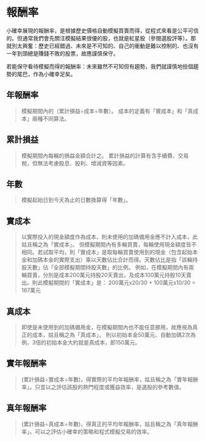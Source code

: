 # 報酬率

小確幸展現的報酬率，是根據歷史價格自動模擬買賣而得，從程式來看是公平可信的。但通常我們會先關注模擬結果很優的股，也就是紅星股（參閱選股評等）。那就別太興奮：歷史已經錯過、未來是不可知的、自己的衝動是難以控制的、也沒有一年到頭總是賺錢不敗的股票，故應謹慎保守。

若能保守看待模擬而得的報酬率：未來雖然不可知但有趨勢，我們就謹慎地撿個趨勢的尾巴，作為小確幸足矣。

## 年報酬率
>模擬期間內的（累計損益÷成本÷年數）。
>成本的定義有「實成本」和「真成本」兩種不同算法。

## 累計損益
>模擬期間內每輪的損益金額合計之。
>累計損益的計算有含手續費、交易稅，但無法考慮股息、股利、增減資等因素。

## 年數
>模擬起始日到今天為止的日數換算得「年數」。

## 實成本
>以實際投入的現金額度作為成本，則未使用的加碼備用金應不計入成本，此姑且稱之為「實成本」。
>但模擬期間內有多輪買賣，每輪使用現金額度皆不相同。若試取平均，則「實成本」是取每輪買賣使用到的現金（包含起始本金和加碼本金的實際支出）乘以天數佔比合計而得。天數佔比是指「該輪持股天數」佔「全部模擬期間持股天數」的比例。
>例如，在模擬期間內有兩輪買賣，分別是成本200萬元持股20天賣出，及成本100萬元持股10天賣出。則此模擬期間的「實成本」是： 
>200萬元x20/30 + 100萬元x10/30 = 167萬元

## 真成本
>即使是未使用到的加碼備用金，在模擬期間內也不能任意挪用，故應視為真正的成本，姑且稱之為「真成本」。
>則以初始本金50萬元、自動加碼2次為例，3倍的初始本金大約就是真成本，即150萬元。

## 實年報酬率
>(累計損益÷實成本÷年數)，得實際的平均年報酬率，姑且稱之為「實年報酬率」。只宜以之評估該股的熱門程度或獲益效率，是選股的參考數值。

## 真年報酬率
>(累計損益÷真成本÷年數)，得真正的平均年報酬率，姑且稱之為「真年報酬率」。可以之評估小確幸的策略和程式模擬交易的效率。
